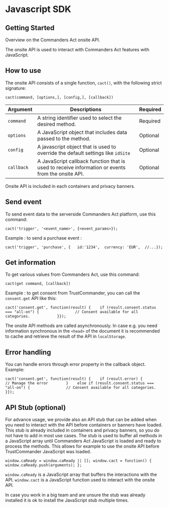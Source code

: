 # Javascript SDK

## Getting Started

Overview on the Commanders Act onsite API.

The onsite API is used to interact with Commanders Act features with JavaScript.

## How to use <a href="#how-to-use" id="how-to-use"></a>

The onsite API consists of a single function, `cact()`, with the following strict signature:

```
cact(command, [options,], [config,], [callback])
```

| Argument   | Descriptions                                                                                      | Required |
| ---------- | ------------------------------------------------------------------------------------------------- | -------- |
| `command`  | A string identifier used to select the desired method.                                            | Required |
| `options`  | A JavaScript object that includes data passed to the method.                                      | Optional |
| `config`   | A javascript object that is used to override the default settings like `idSite`                   | Optional |
| `callback` | A JavaScript callback function that is used to receive information or events from the onsite API. | Optional |

Onsite API is included in each containers and privacy banners.

## Send event <a href="#send-event" id="send-event"></a>

To send event data to the serverside Commanders Act platform, use this command:

```
cact('trigger', '<event_name>', {<event_params>});
```

Example : to send a purchase event :

```
cact('trigger', 'purchase', {   id:'1234',  currency: 'EUR',  //...});
```

## Get information <a href="#get-information" id="get-information"></a>

To get various values from Commanders Act, use this command:

```
cact(get command, [callback])
```

Example : to get consent from TrustCommander, you can call the `consent.get` API like this:

```
cact('consent.get', function(result) {    if (result.consent.status === "all-on") {                // Consent available for all categories.            }});
```

The onsite API methods are called asynchronously. In case e.g. you need information synchronous in the `<head>` of the document it is recommended to cache and retrieve the result of the API in `localStorage`.

## Error handling <a href="#error-handling" id="error-handling"></a>

You can handle errors through error property in the callback object. Example:

```
cact('consent.get', function(result) {​    if (result.error) {            // Manage the error        }    else if (result.consent.status === "all-on") {                // Consent available for all categories.            }});
```

## API Stub (optional) <a href="#api-stub-optional" id="api-stub-optional"></a>

For advance usage, we provide also an API stub that can be added when you need to interact with the API before containers or banners have loaded. This stub is already included in containers and privacy banners, so you do not have to add in most use cases. The stub is used to buffer all methods in a JavaScript array until Commanders Act JavaScript is loaded and ready to process the methods. This allows for example to use the onsite API before TrustCommander JavaScript was loaded.

```
window.caReady = window.caReady || []; window.cact = function() { window.caReady.push(arguments); };
```

`window.caReady` is a JavaScript array that buffers the interactions with the API. `window.cact` is a JavaScript function used to interact with the onsite API.

In case you work in a big team and are unsure the stub was already installed it is ok to install the JavaScript stub multiple times.
